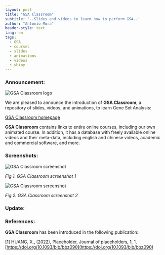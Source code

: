 ```yaml
---
layout: post
title: "GSA Classroom"
subtitle: '--Slides and videos to learn how to perform GSA--'
author: "Antonio Mora"
header-style: text
lang: en
tags:
  - GSA
  - courses
  - slides
  - animations
  - videos
  - shiny
---
```


### Announcement:
![GSA Classroom logo](/img/gsa-classroom-200x200.png)

We are pleased to announce the introduction of **GSA Classroom**, a repository of slides, videos, and animations, to learn Gene Set Analysis:

[GSA Classroom homepage](https://gsa-central.github.io/education.html)

**GSA Classroom** contains links to entire online courses, including our own animated course. In addition, it has a database with freely available online videos and their meta-data, including english and chinese videos, academic and commercial software, and more.

### Screenshots:

![GSA Classroom screenshot](/img/gsaclass-screenshot1.PNG)

_Fig 1. GSA Classroom screenshot 1_

![GSA Classroom screenshot](/img/gsaclass-screenshot2.PNG)

_Fig 2. GSA Classroom screenshot 2_

### Update:
### References:
**GSA Classroom** has been introduced in the following publication:

[1] HUANG, X., (2022), Placeholder, Journal of placeholders, 1, 1, [https://doi.org/10.1093/bib/bbz090](https://doi.org/10.1093/bib/bbz090)

